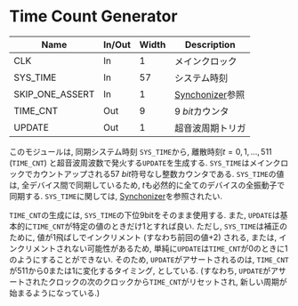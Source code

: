 # Time Count Generator

| Name                          | In/Out | Width | Description                                         | 
| ----------------------------- | ------ | ----- | --------------------------------------------------- | 
| CLK                           | In     | 1     | メインクロック                                      | 
| SYS_TIME                      | In     | 57    | システム時刻                                        | 
| SKIP_ONE_ASSERT               | In     | 1     | [Synchonizer](./sync.md)参照                        | 
| TIME_CNT                      | Out    | 9     | $\SI{9}{bit}$カウンタ                               | 
| UPDATE                        | Out    | 1     | 超音波周期トリガ                                    | 

このモジュールは, 同期システム時刻 `SYS_TIME`から, 離散時刻$t = 0, 1, ..., 511$ (`TIME_CNT`) と超音波周波数で発火する`UPDATE`を生成する.
`SYS_TIME`はメインクロックでカウントアップされる$\SI{57}{bit}$符号なし整数カウンタである.
`SYS_TIME`の値は, 全デバイス間で同期しているため, $t$も必然的に全てのデバイスの全振動子で同期する.
`SYS_TIME`に関しては, [Synchonizer](./sync.md)を参照されたい.

`TIME_CNT`の生成には, `SYS_TIME`の下位9bitをそのまま使用する.
また, `UPDATE`は基本的に`TIME_CNT`が特定の値のときだけ$1$とすれば良い.
ただし, `SYS_TIME`は補正のために, 値が1飛ばしでインクリメント (すなわち前回の値$+2$) される, または, インクリメントされない可能性があるため, 単純に`UPDATE`は`TIME_CNT`が$0$のときに$1$のようにすることができない.
そのため, `UPDATE`がアサートされるのは, `TIME_CNT`が$511$から$0$または$1$に変化するタイミング, としている.
(すなわち, `UPDATE`がアサートされたクロックの次のクロックから`TIME_CNT`がリセットされ, 新しい周期が始まるようになっている.) 
